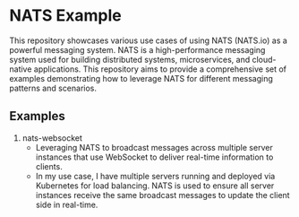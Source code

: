 # NATS Example

This repository showcases various use cases of using NATS (NATS.io) as a powerful messaging system. NATS is a high-performance messaging system used for building distributed systems, microservices, and cloud-native applications. This repository aims to provide a comprehensive set of examples demonstrating how to leverage NATS for different messaging patterns and scenarios.

## Examples

1. nats-websocket
   - Leveraging NATS to broadcast messages across multiple server instances that use WebSocket to deliver real-time information to clients.
   - In my use case, I have multiple servers running and deployed via Kubernetes for load balancing. NATS is used to ensure all server instances receive the same broadcast messages to update the client side in real-time.
